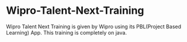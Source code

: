 # Wipro-Talent-Next-Training

Wipro Talent Next Training is given by Wipro using its PBL(Project Based Learning) App. This training is completely on java.
